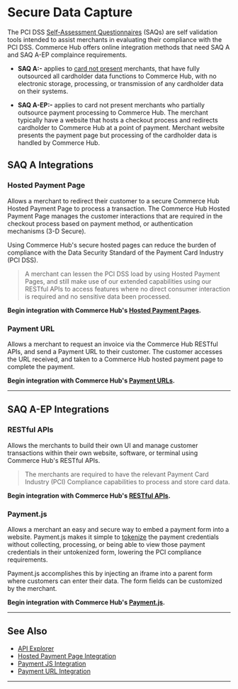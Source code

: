 # Secure Data Capture

The PCI DSS [Self-Assessment Questionnaires](?path=docs/Resources/FAQs-Glossary/Glossary.md#self-assessment-questionnaire) (SAQs) are self validation tools intended to assist merchants in evaluating their compliance with the PCI DSS. Commerce Hub offers online integration methods that need SAQ A and SAQ A-EP complaince requirements.

- **SAQ A:-** applies to [card not present](?path=docs/Resources/FAQs-Glossary/Glossary.md#card-not-present) merchants, that have fully outsourced all cardholder data functions to Commerce Hub, with no electronic storage, processing, or transmission of any cardholder data on their systems.

- **SAQ A-EP:-** applies to card not present merchants who partially outsource payment processing to Commerce Hub. The merchant typically have a website that hosts a checkout process and redirects cardholder to Commerce Hub at a point of payment. Merchant website presents the payment page but processing of the cardholder data is handled by Commerce Hub.

<!--
line 3 in glossary
The overview should be - how CH offers online integration methods that need SAQA and SAQA-EP complaince requirements.
- SAQ-A, where CH hosts the checkout process
- SAQ A-EP - an integration where the merchant hosts the checkout process

## Integrations 
- SAQ A - HPP, 
- SAQ A-EP - JS, and RESTful API, **HPP bypass**
-->

## SAQ A Integrations

### Hosted Payment Page

Allows a merchant to redirect their customer to a secure Commerce Hub Hosted Payment Page to process a transaction. The Commerce Hub Hosted Payment Page manages the customer interactions that are required in the checkout process based on payment method, or authentication mechanisms (3-D Secure).

Using Commerce Hub's secure hosted pages can reduce the burden of compliance with the Data Security Standard of the Payment Card Industry (PCI DSS).

<!-- theme: info -->
>A merchant can lessen the PCI DSS load by using Hosted Payment Pages, and still make use of our extended capabilities using our RESTful APIs to access features where no direct consumer interaction is required and no sensitive data been processed.

**Begin integration with Commerce Hub's [Hosted Payment Pages](?path=docs/Online-Mobile-Digital/Hosted-Payment-Page/Hosted-Payment-Page.md).**

### Payment URL

Allows a merchant to request an invoice via the Commerce Hub RESTful APIs, and send a Payment URL to their customer. The customer accesses the URL received, and taken to a Commerce Hub hosted payment page to complete the payment.

**Begin integration with Commerce Hub's [Payment URLs](?path=docs/Online-Mobile-Digital/Payment-URL/Payment-URL.md).**

---

## SAQ A-EP Integrations

### RESTful APIs

Allows the merchants to build their own UI and manage customer transactions within their own website, software, or terminal using Commerce Hub's RESTful APIs.

<!-- theme: warning -->
> The merchants are required to have the relevant Payment Card Industry (PCI) Compliance capabilities to process and store card data.

**Begin integration with Commerce Hub's [RESTful APIs](?path=docs/Resources/API-Documents/Use-Our-APIs.md).**

### Payment.js

Allows a merchant an easy and secure way to embed a payment form into a website. Payment.js makes it simple to [tokenize](?path=docs/Resources/API-Documents/Payments_VAS/Payment-Token.md) the payment credentials without collecting, processing, or being able to view those payment credentials in their untokenized form, lowering the PCI compliance requirements.

Payment.js accomplishes this by injecting an iframe into a parent form where customers can enter their data. The form fields can be customized by the merchant.

**Begin integration with Commerce Hub's [Payment.js](?path=docs/Online-Mobile-Digital/Payment-JS/Payment-JS.md).**

---

## See Also
- [API Explorer](../api/?type=post&path=/payments/v1/charges)
- [Hosted Payment Page Integration](?path=docs/Online-Mobile-Digital/Hosted-Payment-Page/Hosted-Payment-Page.md)
- [Payment JS Integration](?path=docs/Online-Mobile-Digital/Payment-JS/Payment-JS.md)
- [Payment URL Integration](?path=docs/Online-Mobile-Digital/Payment-URL/Payment-URL.md)

---
